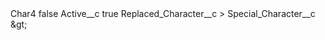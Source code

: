 <?xml version="1.0" encoding="UTF-8"?>
<CustomMetadata xmlns="http://soap.sforce.com/2006/04/metadata" xmlns:xsi="http://www.w3.org/2001/XMLSchema-instance" xmlns:xsd="http://www.w3.org/2001/XMLSchema">
    <label>Char4</label>
    <protected>false</protected>
    <values>
        <field>Active__c</field>
        <value xsi:type="xsd:boolean">true</value>
    </values>
    <values>
        <field>Replaced_Character__c</field>
        <value xsi:type="xsd:string">&gt;</value>
    </values>
    <values>
        <field>Special_Character__c</field>
        <value xsi:type="xsd:string">&amp;gt;</value>
    </values>
</CustomMetadata>
